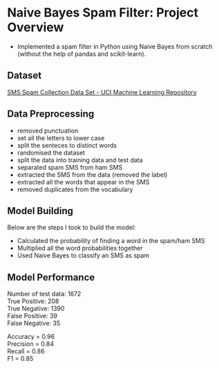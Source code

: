 # Naive Bayes Spam Filter: Project Overview
- Implemented a spam filter in Python using Naive Bayes from scratch (without the help of pandas and scikit-learn).

## Dataset

[SMS Spam Collection Data Set - UCI Machine Learning Repository](https://archive.ics.uci.edu/ml/datasets/sms+spam+collection)

## Data Preprocessing
- removed punctuation
- set all the letters to lower case
- split the senteces to distinct words
- randomised the dataset
- split the data into training data and test data
- separated spam SMS from ham SMS
- extracted the SMS from the data (removed the label)
- extracted all the words that appear in the SMS
- removed duplicates from the vocabulary

## Model Building
Below are the steps I took to build the model:
- Calculated the probability of finding a word in the spam/ham SMS
- Multiplied all the word probabilities together
- Used Naive Bayes to classify an SMS as spam

## Model Performance
Number of test data: 1672  
True Positive: 208  
True Negative: 1390  
False Positive: 39  
False Negative: 35  

Accuracy = 0.96  
Precision = 0.84  
Recall = 0.86  
F1 = 0.85  
